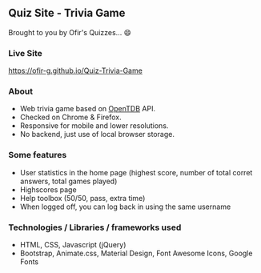 ## Quiz Site - Trivia Game

Brought to you by Ofir's Quizzes... :smile:

### Live Site
https://ofir-g.github.io/Quiz-Trivia-Game

### About
- Web trivia game based on [OpenTDB](https://opentdb.com "OpenTBD") API.
- Checked on Chrome & Firefox.
- Responsive for mobile and lower resolutions.
- No backend, just use of local browser storage.

### Some features
- User statistics in the home page (highest score, number of total corret answers, total games played)
- Highscores page
- Help toolbox (50/50, pass, extra time)
- When logged off, you can log back in using the same username

### Technologies / Libraries / frameworks used
- HTML, CSS, Javascript (jQuery)
- Bootstrap, Animate.css, Material Design, Font Awesome Icons, Google Fonts
